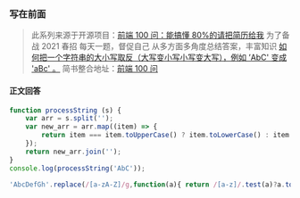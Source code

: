 ### 写在前面

> 此系列来源于开源项目：[前端 100 问：能搞懂 80%的请把简历给我](https://github.com/yygmind/blog/issues/43)
> 为了备战 2021 春招
> 每天一题，督促自己
> 从多方面多角度总结答案，丰富知识
> [如何把一个字符串的大小写取反（大写变小写小写变大写），例如 ’AbC' 变成 'aBc' 。](https://github.com/Advanced-Frontend/Daily-Interview-Question/issues/115)
> 简书整合地址：[前端 100 问](https://www.jianshu.com/c/70e2e00df1b0)

#### 正文回答

```js
function processString (s) {
    var arr = s.split('');
    var new_arr = arr.map((item) => {
        return item === item.toUpperCase() ? item.toLowerCase() : item.toUpperCase();
    });
    return new_arr.join('');
}
console.log(processString('AbC'));
```

```js
'AbcDefGh'.replace(/[a-zA-Z]/g,function(a){ return /[a-z]/.test(a)?a.toUpperCase():a.toLowerCase(); });
```
